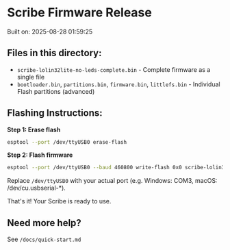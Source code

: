 # Scribe Firmware Release
    
Built on: 2025-08-28 01:59:25

## Files in this directory:
- `scribe-lolin32lite-no-leds-complete.bin` - Complete firmware as a single file
- `bootloader.bin`, `partitions.bin`, `firmware.bin`, `littlefs.bin` - Individual Flash partitions (advanced)

## Flashing Instructions:

**Step 1: Erase flash**
```bash
esptool --port /dev/ttyUSB0 erase-flash
```

**Step 2: Flash firmware**  
```bash
esptool --port /dev/ttyUSB0 --baud 460800 write-flash 0x0 scribe-lolin32lite-no-leds-complete.bin
```

Replace `/dev/ttyUSB0` with your actual port (e.g. Windows: COM3, macOS: /dev/cu.usbserial-*).

That's it! Your Scribe is ready to use.

## Need more help?
See `/docs/quick-start.md`
